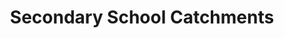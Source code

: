---
schema: default
title: Secondary School Catchments
organization: Perth and Kinross Council
notes: Boundaries for secondary school catchment areas excluding Roman Catholic Schools.

resources:

  - name: Secondary School Catchments HTML
  - url: http://opendata-pkc.opendata.arcgis.com/datasets/95f83f651901440292a82ae2f737828d_0
  - format: HTML

  - name: Secondary School Catchments ESRI REST
  - url: https://services.arcgis.com/pfFDYSlYcp7mabvZ/arcgis/rest/services/Secondary_School_Catchments/FeatureServer/0
  - format: ESRI REST

  - name: Secondary School Catchments GEOJSON
  - url: http://opendata-pkc.opendata.arcgis.com/datasets/95f83f651901440292a82ae2f737828d_0.geojson
  - format: GEOJSON

  - name: Secondary School Catchments CSV
  - url: http://opendata-pkc.opendata.arcgis.com/datasets/95f83f651901440292a82ae2f737828d_0.csv
  - format: CSV

  - name: Secondary School Catchments KML
  - url: http://opendata-pkc.opendata.arcgis.com/datasets/95f83f651901440292a82ae2f737828d_0.kml
  - format: KML

  - name: Secondary School Catchments ZIP
  - url: http://opendata-pkc.opendata.arcgis.com/datasets/95f83f651901440292a82ae2f737828d_0.zip
  - format: ZIP

license: Open Government Licence 3.0 (United Kingdom)
category:

  - boundaries,catchments,education,schools,secondary


  - 

maintainer: Tim Wisniewski
maintainer_email: tim@timwis.com
---